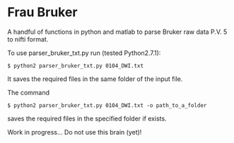 # Frau Bruker
A handful of functions in python and matlab to parse Bruker raw data P.V. 5 to nifti format.


To use parser_bruker_txt.py run (tested Python2.7.1):

    $ python2 parser_bruker_txt.py 0104_DWI.txt 

It saves the required files in the same folder of the input file.

The command

    $ python2 parser_bruker_txt.py 0104_DWI.txt -o path_to_a_folder

saves the required files in the specified folder if exists. 


Work in progress... Do not use this brain (yet)!
